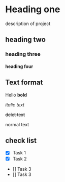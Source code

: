 # Heading one 
description of project
## heading two
### heading three
#### heading four

## Text format

Hello **bold**

*italic text*

~~delet text~~

normal text

## check list
- [x] Task 1
- [x] Task 2
- [] Task 3
- [] Task 3
